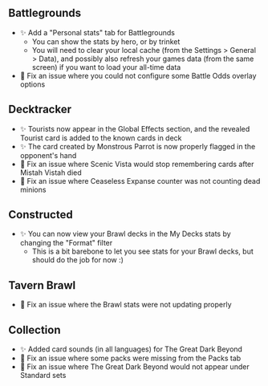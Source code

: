 ## Battlegrounds

-   ✨ Add a "Personal stats" tab for Battlegrounds
    -   You can show the stats by hero, or by trinket
    -   You will need to clear your local cache (from the Settings > General > Data), and possibly also refresh your games data (from the same screen) if you want to load your all-time data
-   🐞 Fix an issue where you could not configure some Battle Odds overlay options

## Decktracker

-   ✨ Tourists now appear in the Global Effects section, and the revealed Tourist card is added to the known cards in deck
-   ✨ The card created by Monstrous Parrot is now properly flagged in the opponent's hand
-   🐞 Fix an issue where Scenic Vista would stop remembering cards after Mistah Vistah died
-   🐞 Fix an issue where Ceaseless Expanse counter was not counting dead minions

## Constructed

-   ✨ You can now view your Brawl decks in the My Decks stats by changing the "Format" filter
    -   This is a bit barebone to let you see stats for your Brawl decks, but should do the job for now :)

## Tavern Brawl

-   🐞 Fix an issue where the Brawl stats were not updating properly

## Collection

-   ✨ Added card sounds (in all languages) for The Great Dark Beyond
-   🐞 Fix an issue where some packs were missing from the Packs tab
-   🐞 Fix an issue where The Great Dark Beyond would not appear under Standard sets
